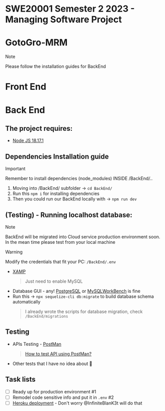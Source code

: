 # SWE20001 Semester 2 2023 - Managing Software Project

# GotoGro-MRM

> [!NOTE]
> Please follow the installation guides for BackEnd

# Front End

# Back End

## The project requires:

- [Node JS 18.17.1](https://nodejs.org/en)

## Dependencies Installation guide

> [!Important]
> Remember to install dependencies (node_modules) INSIDE <root> /BackEnd/..

1. Moving into /BackEnd/ subfolder -> `cd BackEnd/`
2. Run this `npm i` for installing dependencies
3. Then you could run our BackEnd locally with -> `npm run dev`

## (Testing) - Running localhost database:

> [!NOTE]
> BackEnd will be migrated into Cloud service production environment soon. In the mean time please test from your local machine

> [!Warning]
> Modify the credentials that fit your PC: `/BackEnd/.env`

- [XAMP](https://www.apachefriends.org/download.html)
  > Just need to enable MySQL
- Database GUI - any! [PostgreSQL](https://www.postgresql.org/) or [MySQLWorkBench](https://www.mysql.com/products/workbench/) is fine
- Run this -> `npx sequelize-cli db:migrate` to build database schema automatically
  > I already wrote the scripts for database migration, check `/BackEnd/migrations`

## Testing

- APIs Testing - [PostMan](https://www.postman.com)
  > [How to test API using PostMan?](https://youtu.be/CLG0ha_a0q8?si=X-ED1t5GpPRQ-qct)
- Other tests that I have no idea about 🤷

## Task lists

- [ ] Ready up for production environment #1
- [ ] Remodel code sensitive info and put it in `.env` #2
- [ ] [Heroku deployment](https://dashboard.heroku.com/login) - Don't worry @InfiniteBlanK3t will do that
